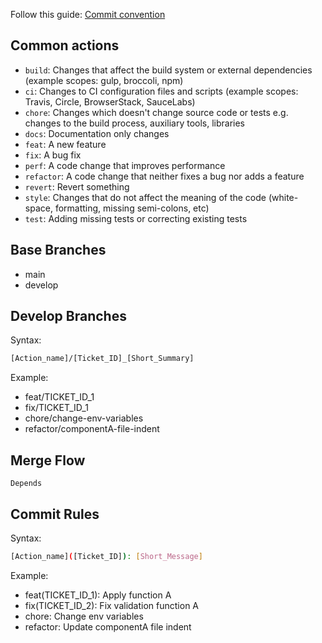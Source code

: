 Follow this guide: [Commit convention](https://gist.github.com/Zekfad/f51cb06ac76e2457f11c80ed705c95a3)

## Common actions

- `build`: Changes that affect the build system or external dependencies (example scopes: gulp, broccoli, npm)
- `ci`: Changes to CI configuration files and scripts (example scopes: Travis, Circle, BrowserStack, SauceLabs)
- `chore`: Changes which doesn't change source code or tests e.g. changes to the build process, auxiliary tools, libraries
- `docs`: Documentation only changes
- `feat`: A new feature
- `fix`: A bug fix
- `perf`: A code change that improves performance
- `refactor`: A code change that neither fixes a bug nor adds a feature
- `revert`: Revert something
- `style`: Changes that do not affect the meaning of the code (white-space, formatting, missing semi-colons, etc)
- `test`: Adding missing tests or correcting existing tests

## Base Branches

- main
- develop

## Develop Branches

Syntax:

```bash
[Action_name]/[Ticket_ID]_[Short_Summary]
```

Example:

- feat/TICKET_ID_1
- fix/TICKET_ID_1
- chore/change-env-variables
- refactor/componentA-file-indent

## Merge Flow

`Depends`

## Commit Rules

Syntax:

```bash
[Action_name]([Ticket_ID]): [Short_Message]
```

Example:

- feat(TICKET_ID_1): Apply function A
- fix(TICKET_ID_2): Fix validation function A
- chore: Change env variables
- refactor: Update componentA file indent
